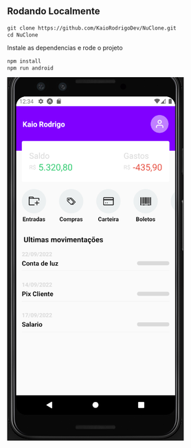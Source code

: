 ## Rodando Localmente

```sh-session
git clone https://github.com/KaioRodrigoDev/NuClone.git
cd NuClone
```

Instale as dependencias e rode o projeto

```sh-session
npm install
npm run android
```

![Logo do NuClone](assets/NuClone.png)

